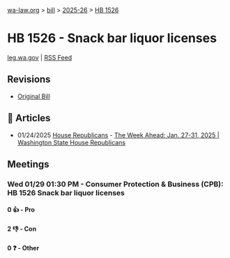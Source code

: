 [wa-law.org](/) > [bill](/bill/) > [2025-26](/bill/2025-26/) > [HB 1526](/bill/2025-26/hb/1526/)

# HB 1526 - Snack bar liquor licenses
[leg.wa.gov](https://app.leg.wa.gov/billsummary?BillNumber=1526&Year=2025&Initiative=false) | [RSS Feed](./rss.xml)

## Revisions
* [Original Bill](1/)

## 📰 Articles
* 01/24/2025 [House Republicans](/org/house_republicans/) - [The Week Ahead: Jan. 27-31, 2025 | Washington State House Republicans](https://houserepublicans.wa.gov/week/the-week-ahead-jan-27-31-2025/#:~:text=HB%201526)

## Meetings
### Wed 01/29 01:30 PM - Consumer Protection & Business (CPB): HB 1526 Snack bar liquor licenses
#### 0 👍 - Pro

#### 2 👎 - Con

#### 0 ❓ - Other
